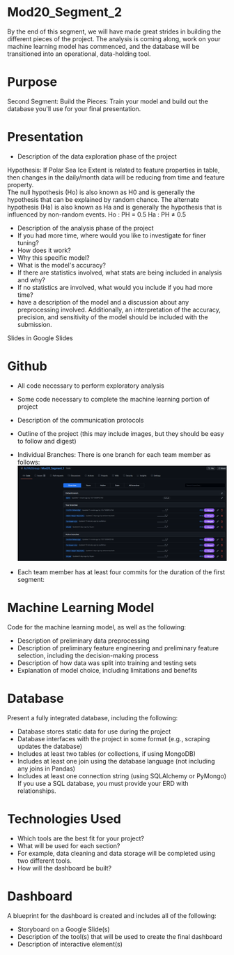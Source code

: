 # Mod20_Segment_2
By the end of this segment, we will have made great strides in building the different pieces of the project. The analysis is coming along, work on your machine learning model has commenced, and the database will be transitioned into an operational, data-holding tool.

# Purpose

Second Segment: Build the Pieces: Train your model and build out the database you'll use for your final presentation.

# Presentation 

* Description of the data exploration phase of the project

Hypothesis: If Polar Sea Ice Extent is related to feature properties in table, then changes in the daily/month data will be reducing from time and feature property.  
The null hypothesis (Ho) is also known as H0 and is generally the hypothesis that can be explained by random chance.
The alternate hypothesis (Ha) is also known as Ha and is generally the hypothesis that is influenced by non-random events.
Ho : PH = 0.5
Ha : PH ≠ 0.5



* Description of the analysis phase of the project
* If you had more time, where would you like to investigate for finer tuning? 
* How does it work?
* Why this specific model?
* What is the model's accuracy?
* If there are statistics involved, what stats are being included in analysis and why?
* If no statistics are involved, what would you include if you had more time?
* have a description of the model and a discussion about any preprocessing involved. Additionally, an interpretation of the accuracy, precision, and sensitivity of the model should be included with the submission.

Slides in Google Slides

# Github 

* All code necessary to perform exploratory analysis
* Some code necessary to complete the machine learning portion of project
* Description of the communication protocols
* Outline of the project (this may include images, but they should be easy to follow and digest)

* Individual Branches:
There is one branch for each team member as follows:
![D2b](https://github.com/ALIYA2Group/Mod20_Segment_1/blob/main/Pictures/D2b.PNG)

* Each team member has at least four commits for the duration of the first segment:

# Machine Learning Model

Code for the machine learning model, as well as the following:
* Description of preliminary data preprocessing
* Description of preliminary feature engineering and preliminary feature selection, including the decision-making process
* Description of how data was split into training and testing sets
* Explanation of model choice, including limitations and benefits


# Database 

Present a fully integrated database, including the following:
* Database stores static data for use during the project
* Database interfaces with the project in some format (e.g., scraping updates the database)
* Includes at least two tables (or collections, if using MongoDB)
* Includes at least one join using the database language (not including any joins in Pandas)
* Includes at least one connection string (using SQLAlchemy or PyMongo)
If you use a SQL database, you must provide your ERD with relationships.

# Technologies Used

* Which tools are the best fit for your project? 
* What will be used for each section? 
* For example, data cleaning and data storage will be completed using two different tools.  
* How will the dashboard be built? 

# Dashboard

A blueprint for the dashboard is created and includes all of the following:
* Storyboard on a Google Slide(s)
* Description of the tool(s) that will be used to create the final dashboard
* Description of interactive element(s)
